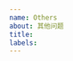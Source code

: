 ```yaml
---
name: Others
about: 其他问题
title:
labels:
---
```


<!--
⚠️ 如果是反馈问题，或功能建议，请选择对应的模板，这个模板只用于记录一些其他特殊问题。

1. 请确保你已经仔细阅读了 README，可能你的问题不是「问题」。
2. 请在 issues 页面搜索你的问题，很可能已被解决。

-->
